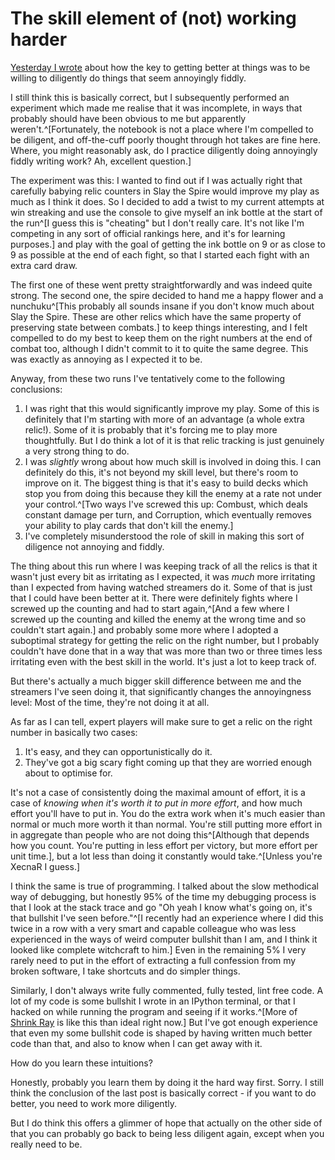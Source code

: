 # The skill element of (not) working harder

[Yesterday I wrote](https://notebook.drmaciver.com/posts/2024-01-07-08:50.html) about how the key to getting better at things was to be willing to diligently do things that seem annoyingly fiddly.

I still think this is basically correct, but I subsequently performed an experiment which made me realise that it was incomplete, in ways that probably should have been obvious to me but apparently weren't.^[Fortunately, the notebook is not a place where I'm compelled to be diligent, and off-the-cuff poorly thought through hot takes are fine here. Where, you might reasonably ask, do I practice diligently doing annoyingly fiddly writing work? Ah, excellent question.]

The experiment was this: I wanted to find out if I was actually right that carefully babying relic counters in Slay the Spire would improve my play as much as I think it does. So I decided to add a twist to my current attempts at win streaking and use the console to give myself an ink bottle at the start of the run^[I guess this is "cheating" but I don't really care. It's not like I'm competing in any sort of official rankings here, and it's for learning purposes.] and play with the goal of getting the ink bottle on 9 or as close to 9 as possible at the end of each fight, so that I started each fight with an extra card draw.

The first one of these went pretty straightforwardly and was indeed quite strong. The second one, the spire decided to hand me a happy flower and a nunchuku^[This probably all sounds insane if you don't know much about Slay the Spire. These are other relics which have the same property of preserving state between combats.] to keep things interesting, and I felt compelled to do my best to keep them on the right numbers at the end of combat too, although I didn't commit to it to quite the same degree. This was exactly as annoying as I expected it to be.

Anyway, from these two runs I've tentatively come to the following conclusions:

1. I was right that this would significantly improve my play. Some of this is definitely that I'm starting with more of an advantage (a whole extra relic!). Some of it is probably that it's forcing me to play more thoughtfully. But I do think a lot of it is that relic tracking is just genuinely a very strong thing to do.
2. I was *slightly* wrong about how much skill is involved in doing this. I can definitely do this, it's not beyond my skill level, but there's room to improve on it. The biggest thing is that it's easy to build decks which stop you from doing this because they kill the enemy at a rate not under your control.^[Two ways I've screwed this up: Combust, which deals constant damage per turn, and Corruption, which eventually removes your ability to play cards that don't kill the enemy.]
3. I've completely misunderstood the role of skill in making this sort of diligence not annoying and fiddly.

The thing about this run where I was keeping track of all the relics is that it wasn't just every bit as irritating as I expected, it was *much* more irritating than I expected from having watched streamers do it. Some of that is just that I could have been better at it. There were definitely fights where I screwed up the counting and had to start again,^[And a few where I screwed up the counting and killed the enemy at the wrong time and so couldn't start again.] and probably some more where I adopted a suboptimal strategy for getting the relic on the right number, but I probably couldn't have done that in a way that was more than two or three times less irritating even with the best skill in the world. It's just a lot to keep track of.

But there's actually a much bigger skill difference between me and the streamers I've seen doing it, that significantly changes the annoyingness level: Most of the time, they're not doing it at all.

As far as I can tell, expert players will make sure to get a relic on the right number in basically two cases:

1. It's easy, and they can opportunistically do it.
2. They've got a big scary fight coming up that they are worried enough about to optimise for.

It's not a case of consistently doing the maximal amount of effort, it is a case of *knowing when it's worth it to put in more effort*, and how much effort you'll have to put in. You do the extra work when it's much easier than normal or much more worth it than normal.
You're still putting more effort in in aggregate than people who are not doing this^[Although that depends how you count. You're putting in less effort per victory, but more effort per unit time.], but a lot less than doing it constantly would take.^[Unless you're XecnaR I guess.]

I think the same is true of programming. I talked about the slow methodical way of debugging, but honestly 95% of the time my debugging process is that I look at the stack trace and go "Oh yeah I know what's going on, it's that bullshit I've seen before."^[I recently had an experience where I did this twice in a row with a very smart and capable colleague who was less experienced in the ways of weird computer bullshit than I am, and I think it looked like complete witchcraft to him.] Even in the remaining 5% I very rarely need to put in the effort of extracting a full confession from my broken software, I take shortcuts and do simpler things.

Similarly, I don't always write fully commented, fully tested, lint free code. A lot of my code is some bullshit I wrote in an IPython terminal, or that I hacked on while running the program and seeing if it works.^[More of [Shrink Ray](https://github.com/DRMacIver/shrinkray) is like this than ideal right now.] But I've got enough experience that even my some bullshit code is shaped by having written much better code than that, and also to know when I can get away with it.

How do you learn these intuitions?

Honestly, probably you learn them by doing it the hard way first. Sorry. I still think the conclusion of the last post is basically correct - if you want to do better, you need to work more diligently.

But I do think this offers a glimmer of hope that actually on the other side of that you can probably go back to being less diligent again, except when you really need to be. 
